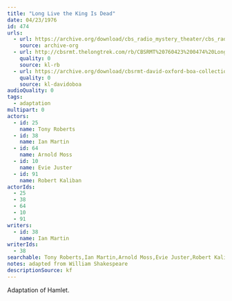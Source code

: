 ```yaml
---
title: "Long Live the King Is Dead"
date: 04/23/1976
id: 474
urls: 
  - url: https://archive.org/download/cbs_radio_mystery_theater/cbs_radio_mystery_theater-0451-0500.zip/cbs_radio_mystery_theater-0451-0500%2Fcbsrmt_0474_long_live_the_king_is_dead.mp3
    source: archive-org
  - url: http://cbsrmt.thelongtrek.com/rb/CBSRMT%20760423%200474%20Long%20Live%20the%20King%20is%20Dead_wuwm%20intro%20missing.mp3
    quality: 0
    source: kl-rb
  - url: https://archive.org/download/cbsrmt-david-oxford-boa-collection/CBSRMT-760423-0474-Long-Live-the-King-Is-Dead-(128-44)_WBBM-JE-{BoA}.mp3
    quality: 0
    source: kl-davidoboa
audioQuality: 0
tags: 
  - adaptation
multipart: 0
actors:  
  - id: 25
    name: Tony Roberts  
  - id: 38
    name: Ian Martin  
  - id: 64
    name: Arnold Moss  
  - id: 10
    name: Evie Juster  
  - id: 91
    name: Robert Kaliban
actorIds:  
  - 25  
  - 38  
  - 64  
  - 10  
  - 91
writers:  
  - id: 38
    name: Ian Martin
writerIds:  
  - 38
searchable: Tony Roberts,Ian Martin,Arnold Moss,Evie Juster,Robert Kaliban Ian Martin
notes: adapted from William Shakespeare
descriptionSource: kf
---
```

Adaptation of Hamlet.